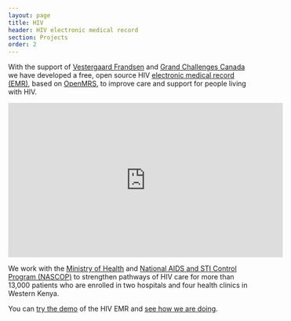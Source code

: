 ```yaml
---
layout: page
title: HIV
header: HIV electronic medical record
section: Projects
order: 2
---
```


With the support of [Vestergaard Frandsen](http://www.vestergaard-frandsen.com) and [Grand Challenges Canada](http://www.grandchallenges.ca/) we have developed a free, open source HIV [electronic medical record (EMR)](/projects/hiv/demo), based on [OpenMRS](http://www.openmrs.org), to improve care and support for people living with HIV. 

<iframe width="560" height="315" src="https://www.youtube.com/embed/1ndvASU91HI" frameborder="0" allowfullscreen></iframe>

We work with the [Ministry of Health](http://www.publichealth.go.ke) and [National AIDS and STI Control Program (NASCOP)](http://www.nascop.go.ke) to strengthen pathways of HIV care for more than 13,000 patients who are enrolled in two hospitals and four health clinics in Western Kenya.


You can [try the demo](/projects/hiv/demo) of the HIV EMR and [see how we are doing](/data/hiv).